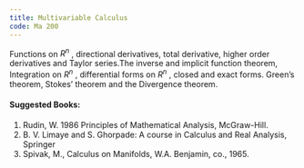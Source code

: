 ```yaml
---
title: Multivariable Calculus
code: Ma 200
---
```



Functions on $R^n$ , directional derivatives, total derivative, higher order derivatives and Taylor series.The inverse and implicit function theorem,
Integration on $R^n$ , differential forms on  $R^n$ , closed and exact forms. Green’s theorem, Stokes’ theorem and the Divergence theorem.


#### Suggested Books:

1. Rudin, W. 1986 Principles of Mathematical Analysis, McGraw-Hill.
2. B. V. Limaye and S. Ghorpade: A course in Calculus and Real Analysis, Springer
3. Spivak, M., Calculus on Manifolds, W.A. Benjamin, co., 1965.
